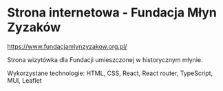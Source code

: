# Strona internetowa - Fundacja Młyn Zyzaków

https://www.fundacjamlynzyzakow.org.pl/


Strona wizytówka dla Fundacji umieszczonej w historycznym młynie. 


Wykorzystane technologie:
HTML, CSS, React, React router, TypeScript, MUI, Leaflet
